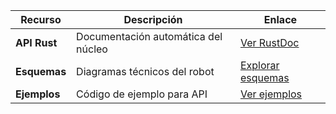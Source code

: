 | Recurso | Descripción | Enlace |
|---------|-------------|--------|
| **API Rust** | Documentación automática del núcleo | [Ver RustDoc](robotics/api/rustdoc) |
| **Esquemas** | Diagramas técnicos del robot | [Explorar esquemas](robotics/api/schematics) |
| **Ejemplos** | Código de ejemplo para API | [Ver ejemplos](robotics/api/rest/examples) |
